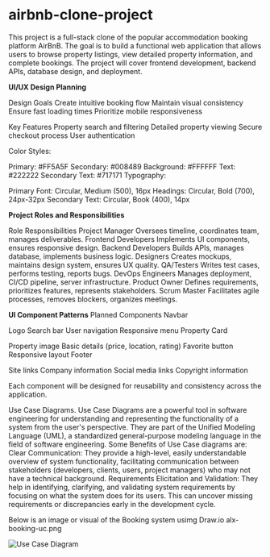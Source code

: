 # airbnb-clone-project

This project is a full-stack clone of the popular accommodation booking platform AirBnB. 
The goal is to build a functional web application that allows users to browse property listings, view detailed property information, and complete bookings. The project will cover frontend development, backend APIs, database design, and deployment.

**UI/UX Design Planning**

Design Goals
Create intuitive booking flow
Maintain visual consistency
Ensure fast loading times
Prioritize mobile responsiveness

Key Features
Property search and filtering
Detailed property viewing
Secure checkout process
User authentication

Color Styles:

Primary: #FF5A5F
Secondary: #008489
Background: #FFFFFF
Text: #222222
Secondary Text: #717171
Typography:

Primary Font: Circular, Medium (500), 16px
Headings: Circular, Bold (700), 24px-32px
Secondary Text: Circular, Book (400), 14px


**Project Roles and Responsibilities**


Role	Responsibilities
Project Manager	Oversees timeline, coordinates team, manages deliverables.
Frontend Developers	Implements UI components, ensures responsive design.
Backend Developers	Builds APIs, manages database, implements business logic.
Designers	Creates mockups, maintains design system, ensures UX quality.
QA/Testers	Writes test cases, performs testing, reports bugs.
DevOps Engineers	Manages deployment, CI/CD pipeline, server infrastructure.
Product Owner	Defines requirements, prioritizes features, represents stakeholders.
Scrum Master	Facilitates agile processes, removes blockers, organizes meetings.


**UI Component Patterns**
Planned Components
Navbar

Logo
Search bar
User navigation
Responsive menu
Property Card

Property image
Basic details (price, location, rating)
Favorite button
Responsive layout
Footer

Site links
Company information
Social media links
Copyright information


Each component will be designed for reusability and consistency across the application.


Use Case Diagrams.
Use Case Diagrams are a powerful tool in software engineering for understanding and representing the functionality of a system from the user's perspective. They are part of the Unified Modeling Language (UML), a standardized general-purpose modeling language in the field of software engineering.
Some Benefits of Use Case diagrams are: Clear Communication: They provide a high-level, easily understandable overview of system functionality, facilitating communication between stakeholders (developers, clients, users, project managers) who may not have a technical background.
Requirements Elicitation and Validation: They help in identifying, clarifying, and validating system requirements by focusing on what the system does for its users. This can uncover missing requirements or discrepancies early in the development cycle.

Below is an image or visual of the Booking system usimg Draw.io
alx-booking-uc.png

![Use Case Diagram](./alx-booking-uc.png)














